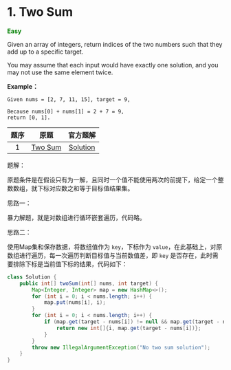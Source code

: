 # 1. Two Sum

<span style="color:green">**Easy**</span>

Given an array of integers, return indices of the two numbers such that they add up to a specific target.

You may assume that each input would have exactly one solution, and you may not use the same element twice.

**Example：**

```
Given nums = [2, 7, 11, 15], target = 9,

Because nums[0] + nums[1] = 2 + 7 = 9,
return [0, 1].
```

题序 | 原题 | 官方题解
:------------: | :------------: | :-------------:
1 |[Two Sum](https://leetcode.com/problems/two-sum/) | [Solution](https://leetcode.com/problems/two-sum/solution/)


题解：

原题条件是在假设只有为一解，且同时一个值不能使用两次的前提下，给定一个整数数组，就下标对应数之和等于目标值结果集。

思路一：

暴力解题，就是对数组进行循环嵌套遍历，代码略。

思路二：

使用Map集和保存数据，将数组值作为 `key`，下标作为 `value`，在此基础上，对原数组进行遍历，每一次遍历判断目标值与当前数值差，即 `key` 是否存在，此时需要排除下标是当前值下标的结果，代码如下：

``` java
class Solution {
    public int[] twoSum(int[] nums, int target) {
        Map<Integer, Integer> map = new HashMap<>();
        for (int i = 0; i < nums.length; i++) {
            map.put(nums[i], i);
        }
        for (int i = 0; i < nums.length; i++) {
            if (map.get(target - nums[i]) != null && map.get(target - nums[i]) != i) {
                return new int[]{i, map.get(target - nums[i])};
            }
        }
        throw new IllegalArgumentException("No two sum solution");
    }
}
```